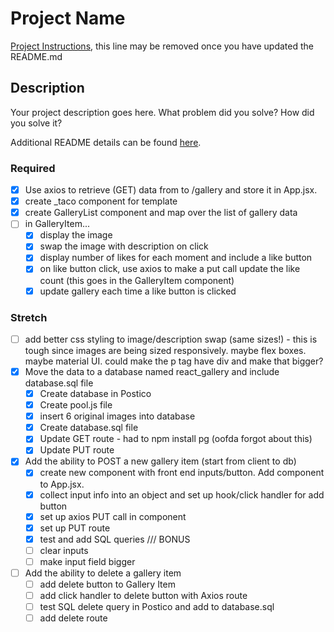 # Project Name

[Project Instructions](./INSTRUCTIONS.md), this line may be removed once you have updated the README.md

## Description

Your project description goes here. What problem did you solve? How did you solve it?

Additional README details can be found [here](https://github.com/PrimeAcademy/readme-template/blob/master/README.md).

### Required
- [x] Use axios to retrieve (GET) data from to /gallery and store it in App.jsx.
- [x] create _taco component for template
- [x] create GalleryList component and map over the list of gallery data
- [ ] in GalleryItem...
  - [x] display the image
  - [x] swap the image with description on click
  - [x] display number of likes for each moment and include a like button
  - [x] on like button click, use axios to make a put call update the like count (this goes in the GalleryItem component)
  - [x] update gallery each time a like button is clicked

### Stretch
- [ ] add better css styling to image/description swap (same sizes!) - this is tough since images are being sized responsively. maybe flex boxes. maybe material UI. could make the p tag have div and make that bigger?
- [x] Move the data to a database named react_gallery and include database.sql file
  - [x] Create database in Postico
  - [x] Create pool.js file
  - [x] insert 6 original images into database
  - [x] Create database.sql file
  - [x] Update GET route - had to npm install pg (oofda forgot about this)
  - [x] Update PUT route
- [x] Add the ability to POST a new gallery item (start from client to db)
  - [x] create new component with front end inputs/button. Add component to App.jsx. 
  - [x] collect input info into an object and set up hook/click handler for add button
  - [x] set up axios PUT call in component
  - [x] set up PUT route
  - [x] test and add SQL queries
  /// BONUS
  - [ ] clear inputs
  - [ ] make input field bigger
- [ ] Add the ability to delete a gallery item
  - [ ] add delete button to Gallery Item
  - [ ] add click handler to delete button with Axios route
  - [ ] test SQL delete query in Postico and add to database.sql
  - [ ] add delete route